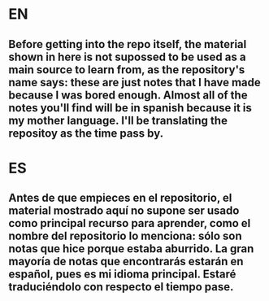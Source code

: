 # EN
## Before getting into the repo itself, the material shown in here is not supossed to be used as a main source to learn from, as the repository's name says: these are just notes that I have made because I was bored enough. Almost all of the notes you'll find will be in spanish because it is my mother language. I'll be translating the repositoy as the time pass by.

# ES
## Antes de que empieces en el repositorio, el material mostrado aquí no supone ser usado como principal recurso para aprender, como el nombre del repositorio lo menciona: sólo son notas que hice porque estaba aburrido. La gran mayoría de notas que encontrarás estarán en español, pues es mi idioma principal. Estaré traduciéndolo con respecto el tiempo pase.
